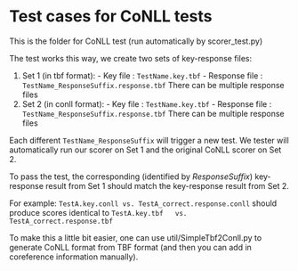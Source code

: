 Test cases for CoNLL tests
==========================
This is the folder for CoNLL test (run automatically by scorer_test.py)

The test works this way, we create two sets of key-response files:

 1. Set 1 (in tbf format):
        - Key file : `TestName.key.tbf`
        - Response file : `TestName_ResponseSuffix.response.tbf`
            There can be multiple response files
 2. Set 2 (in conll format):
        - Key file : `TestName.key.tbf`
        - Response file : `TestName_ResponseSuffix.response.tbf`
            There can be multiple response files

Each different `TestName_ResponseSuffix` will trigger a new
test. We tester will automatically run our scorer on Set 1 and
the original CoNLL scorer on Set 2.

To pass the test, the corresponding (identified by *ResponseSuffix*)
key-response result from Set  1 should match the key-response result
from Set 2.

For example:
`TestA.key.conll vs. TestA_correct.response.conll`
should produce scores identical to
`TestA.key.tbf   vs. TestA_correct.response.tbf`

   
To make this a little bit easier, one can use util/SimpleTbf2Conll.py
to generate CoNLL format from TBF format (and then you can add in 
coreference information manually).